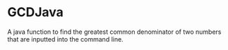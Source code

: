 # GCDJava
A java function to find the greatest common denominator of two numbers that are inputted into the command line.
